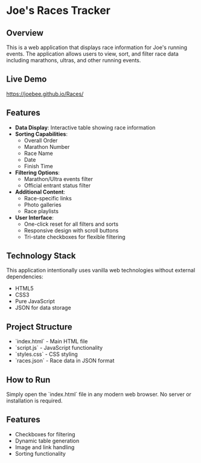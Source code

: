 # Joe's Races Tracker

## Overview
This is a web application that displays race information for Joe's running events. 
The application allows users to view, sort, and filter race data including marathons,
ultras, and other running events.

## Live Demo
https://joebee.github.io/Races/

## Features
- **Data Display**: Interactive table showing race information
- **Sorting Capabilities**:
  - Overall Order
  - Marathon Number
  - Race Name
  - Date
  - Finish Time
- **Filtering Options**:
  - Marathon/Ultra events filter
  - Official entrant status filter
- **Additional Content**:
  - Race-specific links
  - Photo galleries
  - Race playlists
- **User Interface**:
  - One-click reset for all filters and sorts
  - Responsive design with scroll buttons
  - Tri-state checkboxes for flexible filtering

## Technology Stack
This application intentionally uses vanilla web technologies without external dependencies:
- HTML5
- CSS3
- Pure JavaScript
- JSON for data storage

## Project Structure
- \`index.html\` - Main HTML file
- \`script.js\` - JavaScript functionality
- \`styles.css\` - CSS styling
- \`races.json\` - Race data in JSON format

## How to Run
Simply open the \`index.html\` file in any modern web browser. 
No server or installation is required.

## Features
- Checkboxes for filtering
- Dynamic table generation
- Image and link handling
- Sorting functionality
